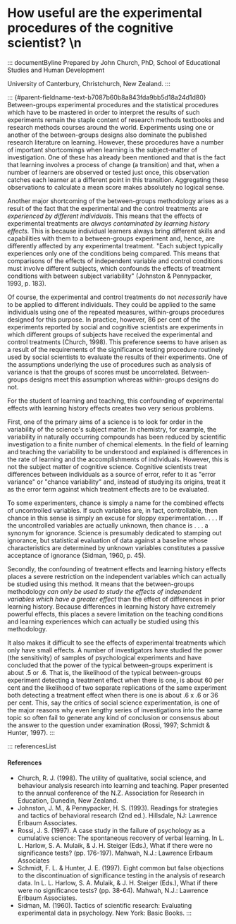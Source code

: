 # How useful are the experimental procedures of the cognitive scientist? \n

::: documentByline
Prepared by John Church, PhD, School of Educational Studies and Human
Development

University of Canterbury, Christchurch, New Zealand.
:::

::: {#parent-fieldname-text-b7087b60b8a843fda9bb5d18a24d1d80}
Between-groups experimental procedures and the statistical procedures
which have to be mastered in order to interpret the results of such
experiments remain the staple content of research methods textbooks and
research methods courses around the world. Experiments using one or
another of the between-groups designs also dominate the published
research literature on learning. However, these procedures have a number
of important shortcomings when learning is the subject-matter of
investigation. One of these has already been mentioned and that is the
fact that learning involves a process of change (a transition) and that,
when a number of learners are observed or tested just once, this
observation catches each learner at a different point in this
transition. Aggregating these observations to calculate a mean score
makes absolutely no logical sense.

Another major shortcoming of the between-groups methodology arises as a
result of the fact that the experimental and the control treatments are
*experienced by different individuals*. This means that the effects of
experimental treatments are *always contaminated by learning history
effects.* This is because individual learners always bring different
skills and capabilities with them to a between-groups experiment and,
hence, are differently affected by any experimental treatment. "Each
subject typically experiences only one of the conditions being compared.
This means that comparisons of the effects of independent variable and
control conditions must involve different subjects, which confounds the
effects of treatment conditions with between subject variability"
(Johnston & Pennypacker, 1993, p. 183).

Of course, the experimental and control treatments do not *necessarily*
have to be applied to different individuals. They could be applied to
the same individuals using one of the repeated measures, within-groups
procedures designed for this purpose. In practice, however, 86 per cent
of the experiments reported by social and cognitive scientists are
experiments in which different groups of subjects have received the
experimental and control treatments (Church, 1998). This preference
seems to have arisen as a result of the requirements of the significance
testing procedure routinely used by social scientists to evaluate the
results of their experiments. One of the assumptions underlying the use
of procedures such as analysis of variance is that the groups of scores
must be uncorrelated. Between-groups designs meet this assumption
whereas within-groups designs do not.

For the student of learning and teaching, this confounding of
experimental effects with learning history effects creates two very
serious problems.

First, one of the primary aims of a science is to look for order in the
variability of the science\'s subject matter. In chemistry, for example,
the variability in naturally occurring compounds has been reduced by
scientific investigation to a finite number of chemical elements. In the
field of learning and teaching the variability to be understood and
explained is differences in the rate of learning and the accomplishments
of individuals. However, this is not the subject matter of cognitive
science. Cognitive scientists treat differences between individuals as a
source of error, refer to it as "error variance" or "chance variability"
and, instead of studying its origins, treat it as the error term against
which treatment effects are to be evaluated.

To some experimenters, chance is simply a name for the combined effects
of uncontrolled variables. If such variables are, in fact, controllable,
then chance in this sense is simply an excuse for sloppy
experimentation. . . . If the uncontrolled variables are actually
unknown, then chance is . . . a synonym for ignorance. Science is
presumably dedicated to stamping out ignorance, but statistical
evaluation of data against a baseline whose characteristics are
determined by unknown variables constitutes a passive acceptance of
ignorance (Sidman, 1960, p. 45).

Secondly, the confounding of treatment effects and learning history
effects places a severe restriction on the independent variables which
can actually be studied using this method. It means that the
between-groups methodology *can only be used to study the effects of
independent variables which have a greater effect* than the effect of
differences in prior learning history. Because differences in learning
history have extremely powerful effects, this places a severe limitation
on the teaching conditions and learning experiences which can actually
be studied using this methodology.

It also makes it difficult to see the effects of experimental treatments
which only have small effects. A number of investigators have studied
the power (the sensitivity) of samples of psychological experiments and
have concluded that the power of the typical between-groups experiment
is about .5 or .6. That is, the likelihood of the typical between-groups
experiment detecting a treatment effect when there is one, is about 60
per cent and the likelihood of two separate replications of the same
experiment both detecting a treatment effect when there is one is about
.6 x .6 or 36 per cent. This, say the critics of social science
experimentation, is one of the major reasons why even lengthy series of
investigations into the same topic so often fail to generate any kind of
conclusion or consensus about the answer to the question under
examination (Rossi, 1997; Schmidt & Hunter, 1997).
:::

::: referencesList
#### References

-   Church, R. J. (1998). The utility of qualitative, social science,
    and behaviour analysis research into learning and teaching. Paper
    presented to the annual conference of the N.Z. Association for
    Research in Education, Dunedin, New Zealand.
-   Johnston, J. M., & Pennypacker, H. S. (1993). Readings for
    strategies and tactics of behavioral research (2nd ed.). Hillsdale,
    NJ: Lawrence Erlbaum Associates.
-   Rossi, J. S. (1997). A case study in the failure of psychology as a
    cumulative science: The spontaneous recovery of verbal learning.
    In L. L. Harlow, S. A. Mulaik, & J. H. Steiger (Eds.), What if there
    were no significance tests? (pp. 176-197). Mahwah, N.J.: Lawrence
    Erlbaum Associates
-   Schmidt, F. L. & Hunter, J. E. (1997). Eight common but false
    objections to the discontinuation of significance testing in the
    analysis of research data. In L. L. Harlow, S. A. Mulaik, & J. H.
    Steiger (Eds.), What if there were no significance tests? (pp.
    38-64). Mahwah, N.J.: Lawrence Erlbaum Associates.
-   Sidman, M. (1960). Tactics of scientific research: Evaluating
    experimental data in psychology. New York: Basic Books.
:::
